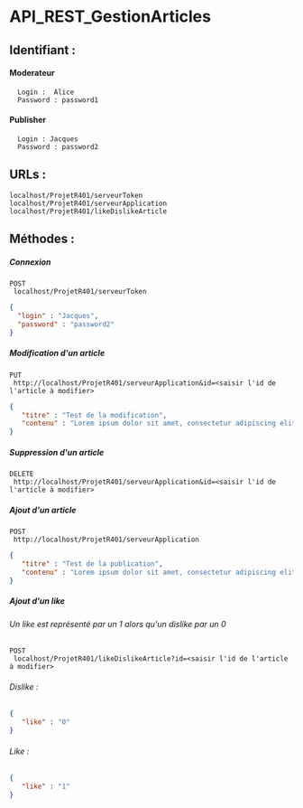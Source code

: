 # API_REST_GestionArticles

## Identifiant :

#### Moderateur
```
  Login :  Alice   
  Password : password1
```
#### Publisher
```
  Login : Jacques   
  Password : password2
```
 ## URLs :
 ```
 localhost/ProjetR401/serveurToken
 localhost/ProjetR401/serveurApplication
 localhost/ProjetR401/likeDislikeArticle
 ```
 ## Méthodes :
 ##### Connexion 
 ```
 POST
  localhost/ProjetR401/serveurToken
 ```
 ```json
 {
   "login" : "Jacques",
   "password" : "password2"
 }
 ```
 
 ##### Modification d'un article 
 ```
 PUT
  http://localhost/ProjetR401/serveurApplication&id=<saisir l'id de l'article à modifier>
 ```
 ```json
 {
    "titre" : "Test de la modification",
    "contenu" : "Lorem ipsum dolor sit amet, consectetur adipiscing elit, sed do eiusmod tempor incididunt ut labore et dolore magna aliqua. Ut enim ad minim veniam,                    quis nostrud exercitation ullamco laboris nisi ut aliquip ex ea commodo consequat. Duis aute irure dolor in reprehenderit in voluptate velit esse                      cillum dolore eu fugiat nulla pariatur. Excepteur sint occaecat cupidatat non proident, sunt in culpa qui officia desesqdsqsdqrunt mollit anim id est                  laborum."
 }
 ```
 ##### Suppression d'un article 
 ```
 DELETE
  http://localhost/ProjetR401/serveurApplication&id=<saisir l'id de l'article à modifier>
 ```
 ##### Ajout d'un article 
 ```
 POST
  http://localhost/ProjetR401/serveurApplication
 ```
 ```json
 {
    "titre" : "Test de la publication",
    "contenu" : "Lorem ipsum dolor sit amet, consectetur adipiscing elit, sed do eiusmod tempor incididunt ut labore et dolore magna aliqua. Ut enim ad minim veniam, quis nostrud exercitation ullamco laboris nisi ut aliquip ex ea commodo consequat. Duis aute irure dolor in reprehenderit in voluptate velit esse cillum dolore eu fugiat nulla pariatur. Excepteur sint occaecat cupidatat non proident, sunt in culpa qui officia deserunt mollit anim id est laborum."
 }
 ```
 ##### Ajout d'un like
 ###### Un like est représenté par un 1 alors qu'un dislike par un 0
 ```
 POST
  localhost/ProjetR401/likeDislikeArticle?id=<saisir l'id de l'article à modifier>
 ```
 ###### Dislike : 
 ```json
 {
    "like" : "0"
 }
 ```
 ###### Like : 
 ```json
 {
    "like" : "1"
 }
 ```
 
 
 
